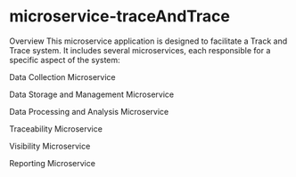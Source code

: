 # microservice-traceAndTrace

Overview
This microservice application is designed to facilitate a Track and Trace system. It includes several microservices, each responsible for a specific aspect of the system:

Data Collection Microservice

Data Storage and Management Microservice

Data Processing and Analysis Microservice

Traceability Microservice

Visibility Microservice

Reporting Microservice
